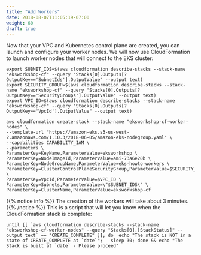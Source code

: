 ```yaml
---
title: "Add Workers"
date: 2018-08-07T11:05:19-07:00
weight: 60
draft: true
---
```


Now that your VPC and Kubernetes control plane are created, you can launch and
configure your worker nodes. We will now use CloudFormation to launch worker
nodes that will connect to the EKS cluster:
```
export SUBNET_IDS=$(aws cloudformation describe-stacks --stack-name "eksworkshop-cf" --query "Stacks[0].Outputs[?OutputKey=='SubnetIds'].OutputValue" --output text)
export SECURITY_GROUP=$(aws cloudformation describe-stacks --stack-name "eksworkshop-cf" --query "Stacks[0].Outputs[?OutputKey=='SecurityGroups'].OutputValue" --output text)
export VPC_ID=$(aws cloudformation describe-stacks --stack-name "eksworkshop-cf" --query "Stacks[0].Outputs[?OutputKey=='VpcId'].OutputValue" --output text)

aws cloudformation create-stack --stack-name "eksworkshop-cf-worker-nodes" \
--template-url "https://amazon-eks.s3-us-west-2.amazonaws.com/1.10.3/2018-06-05/amazon-eks-nodegroup.yaml" \
--capabilities CAPABILITY_IAM \
--parameters \
ParameterKey=KeyName,ParameterValue=eksworkshop \
ParameterKey=NodeImageId,ParameterValue=ami-73a6e20b \
ParameterKey=NodeGroupName,ParameterValue=eks-howto-workers \
ParameterKey=ClusterControlPlaneSecurityGroup,ParameterValue=$SECURITY_GROUP \
ParameterKey=VpcId,ParameterValue=$VPC_ID \
ParameterKey=Subnets,ParameterValue=\"$SUBNET_IDS\" \
ParameterKey=ClusterName,ParameterValue=eksworkshop-cf
```
{{% notice info %}}
The creation of the workers will take about 3 minutes.
{{% /notice %}}
This is a script that will let you know when the CloudFormation stack is complete:
```
until [[ `aws cloudformation describe-stacks --stack-name "eksworkshop-cf-worker-nodes" --query "Stacks[0].[StackStatus]" --output text` == "CREATE_COMPLETE" ]]; do  echo "The stack is NOT in a state of CREATE_COMPLETE at `date`";   sleep 30; done && echo "The Stack is built at `date` - Please proceed"
```
